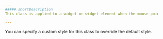 ```yaml
---
##### shortDescription
This class is applied to a widget or widget element when the mouse pointer is over it.

---
```

You can specify a custom style for this class to override the default style.